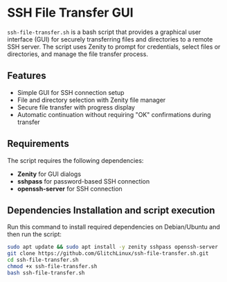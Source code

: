 # SSH File Transfer GUI

`ssh-file-transfer.sh` is a bash script that provides a graphical user interface (GUI) for securely transferring files and directories to a remote SSH server. The script uses Zenity to prompt for credentials, select files or directories, and manage the file transfer process.

## Features
- Simple GUI for SSH connection setup
- File and directory selection with Zenity file manager
- Secure file transfer with progress display
- Automatic continuation without requiring "OK" confirmations during transfer

## Requirements
The script requires the following dependencies:
- **Zenity** for GUI dialogs
- **sshpass** for password-based SSH connection
- **openssh-server** for SSH connection

## Dependencies Installation and script execution

Run this command to install required dependencies on Debian/Ubuntu and then run the script:

```bash
sudo apt update && sudo apt install -y zenity sshpass openssh-server
git clone https://github.com/GlitchLinux/ssh-file-transfer.sh.git
cd ssh-file-transfer.sh
chmod +x ssh-file-transfer.sh
bash ssh-file-transfer.sh
